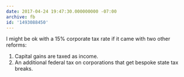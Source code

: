 ```yaml
---
date: 2017-04-24 19:47:30.000000000 -07:00
archive: fb
id: '1493088450'
---
```


I might be ok with a 15% corporate tax rate if it came with two other reforms:

1. Capital gains are taxed as income. 
2. An additional federal tax on corporations that get bespoke state tax breaks.
